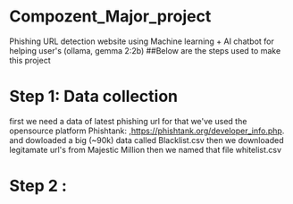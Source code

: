 # Compozent_Major_project
Phishing URL detection website using Machine learning + AI chatbot for helping user's (ollama, gemma 2:2b)
##Below are the steps used to make this project
# Step 1: Data collection
first we need a data of latest phishing url for that we've used the opensource platform Phishtank: ,https://phishtank.org/developer_info.php. and dowloaded a big (~90k) data called Blacklist.csv
then we downloaded legitamate url's from  Majestic Million then we named that file whitelist.csv

# Step 2 : 
